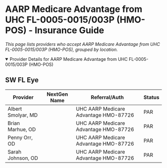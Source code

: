 # AARP Medicare Advantage from UHC FL-0005-0015/003P (HMO-POS) - Insurance Guide

*This page lists providers who accept AARP Medicare Advantage from UHC FL-0005-0015/003P (HMO-POS), grouped by location.*

<details open><summary>Provider Details for AARP Medicare Advantage from UHC FL-0005-0015/003P (HMO-POS)</summary>

## SW FL Eye

| Provider | NextGen Name | Referral/Auth | Status |
|----------|-------------|--------------|--------|
| Albert Smolyar, MD |  | UHC AARP Medicare Advantage HMO-87726 | PAR |
| Brian Marhue, OD |  | UHC AARP Medicare Advantage HMO-87726 | PAR |
| Penny Orr, OD |  | UHC AARP Medicare Advantage HMO-87726 | PAR |
| Sarah Johnson, OD |  | UHC AARP Medicare Advantage HMO-87726 | PAR |

</details>

